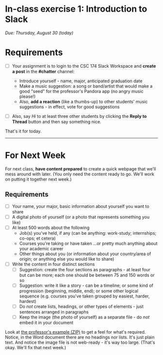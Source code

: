 # In-class exercise 1: Introduction to Slack
*Due: Thursday, August 30 (today)*

# Requirements


- [ ] Your assignment is to login to the CSC 174 Slack Workspace and **create a post** in the **#chatter** channel:
  - Introduce yourself  - name, major, anticipated graduation date
  - Make a music suggestion: a song or band/artist that would make a good "seed" for the professor's Pandora app (no angry music please!)
   - Also, **add a reaction** (like a thumbs-up) to other students' music suggestions - in effect, vote for good suggestions

- [ ] Also, say *Hi* to at least three other students by clicking the **Reply to Thread** button and then say something nice.

That's it for today.  

<hr>

# For Next Week

For next class, **have content prepared** to create a quick webpage that we'll mess around with later.  (You only need the content ready to go.  We'll work on putting it together next week.)

## Requirements

- [ ] Your name, your major, basic information about yourself you want to share
- [ ] A digital photo of yourself (or a photo that represents something you like)
- [ ] At least 500 words about the following
  - Job(s) you've held, if any (can be anything: work-study; internships; co-ops; et cetera)
  - Courses you're taking or have taken ...or pretty much anything about your academic career
  - Other things about you (or information about your country/area of origin; or anything else you would like to share)
- [ ] Write the content in four distinct sections 
  - [ ] Suggestion: create the four sections as paragraphs - at least four but can be more; each one should be between 75 and 150 words or so
  - [ ] Suggestion: write it like a story - can be a timeline; or some kind of progression (beginning, middle, end); or some other logical sequence (e.g. courses you've taken grouped by easiest, harder, hardest)
  - [ ] Do *not* create lists, headings, or other types of elements - just sentences arranged in paragraphs
  - [ ] Keep the image (the photo of yourself) as a separate file - do *not* embed it in your document

Look at [the professor's example (ZIP)](media/example.zip) to get a feel for what's required.  Notice, in the Word document there are no headings nor lists.  It's just plain text.  And notice the image file is not web-ready - it's way too large.  (That's okay.  We'll fix that next week.)
